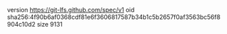 version https://git-lfs.github.com/spec/v1
oid sha256:4f90b6af0368cdf81e6f3606817587b34b1c5b2657f0af3563bc56f8904c10d2
size 9131
